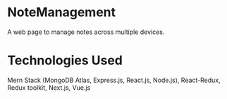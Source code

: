 # NoteManagement
A web page to manage notes across multiple devices.

# Technologies Used
Mern Stack (MongoDB Atlas, Express.js, React.js, Node.js), React-Redux, Redux toolkit, Next.js, Vue.js
